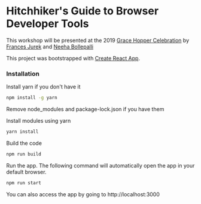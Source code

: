 # Hitchhiker's Guide to Browser Developer Tools

This workshop will be presented at the 2019 [Grace Hopper Celebration](https://ghc.anitab.org/) by [Frances Jurek](https://github.com/fj1) and [Neeha Bollepalli](https://github.com/nbollepalli)

This project was bootstrapped with [Create React App](https://github.com/facebook/create-react-app).

### Installation

Install yarn if you don't have it

```sh
npm install -g yarn
```

Remove node_modules and package-lock.json if you have them

Install modules using yarn

```sh
yarn install
```

Build the code

```sh
npm run build
```

Run the app. The following command will automatically open the app in your default browser.

```sh
npm run start
```

You can also access the app by going to http://localhost:3000
